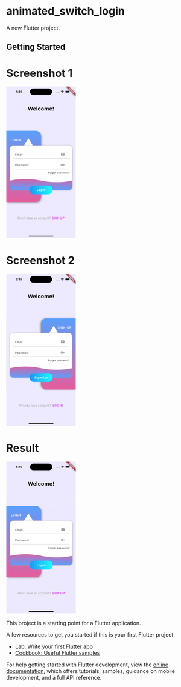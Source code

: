 # animated_switch_login

A new Flutter project.

## Getting Started



# Screenshot 1

<img src ="https://github.com/Mirzaazmath/custom_animated_door_login/blob/main/assets/output/Screenshot1.png" height="400">


# Screenshot 2

<img src ="https://github.com/Mirzaazmath/custom_animated_door_login/blob/main/assets/output/Screenshot2.png" height="400">



# Result

<img src ="https://github.com/Mirzaazmath/custom_animated_door_login/blob/main/assets/output/result.gif" height="400">





This project is a starting point for a Flutter application.

A few resources to get you started if this is your first Flutter project:

- [Lab: Write your first Flutter app](https://docs.flutter.dev/get-started/codelab)
- [Cookbook: Useful Flutter samples](https://docs.flutter.dev/cookbook)

For help getting started with Flutter development, view the
[online documentation](https://docs.flutter.dev/), which offers tutorials,
samples, guidance on mobile development, and a full API reference.
